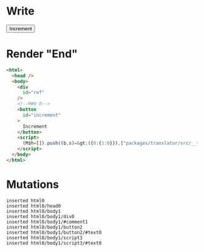 # Write
  <div id=ref></div><!M#0 0><button id=increment>Increment</button><script>(M$h=[]).push((b,s)=>({0:{1:0}}),["packages/translator/src/__tests__/fixtures/lifecycle-tag/template.marko_0_x",0,])</script>


# Render "End"
```html
<html>
  <head />
  <body>
    <div
      id="ref"
    />
    <!--M#0 0-->
    <button
      id="increment"
    >
      Increment
    </button>
    <script>
      (M$h=[]).push((b,s)=&gt;({0:{1:0}}),["packages/translator/src/__tests__/fixtures/lifecycle-tag/template.marko_0_x",0,])
    </script>
  </body>
</html>
```

# Mutations
```
inserted html0
inserted html0/head0
inserted html0/body1
inserted html0/body1/div0
inserted html0/body1/#comment1
inserted html0/body1/button2
inserted html0/body1/button2/#text0
inserted html0/body1/script3
inserted html0/body1/script3/#text0
```